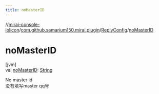 ```yaml
---
title: noMasterID
---
```

//[mirai-console-lolicon](../../../index.html)/[com.github.samarium150.mirai.plugin](../index.html)/[ReplyConfig](index.html)/[noMasterID](no-master-i-d.html)



# noMasterID



[jvm]\
val [noMasterID](no-master-i-d.html): [String](https://kotlinlang.org/api/latest/jvm/stdlib/kotlin/-string/index.html)



No master id <br> 没有填写master qq号




